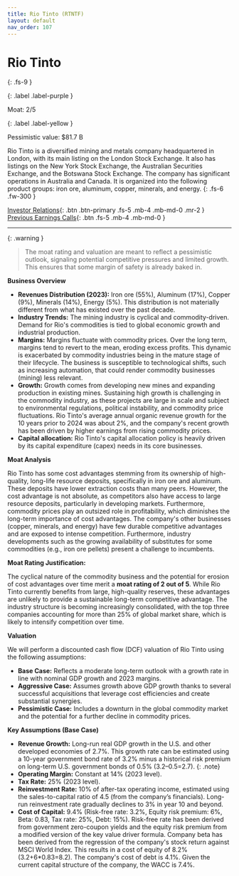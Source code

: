 ```yaml
---
title: Rio Tinto (RTNTF)
layout: default
nav_order: 107
---
```


# Rio Tinto
{: .fs-9 }

{: .label .label-purple }

Moat: 2/5

{: .label .label-yellow }

Pessimistic value: $81.7 B

Rio Tinto is a diversified mining and metals company headquartered in London, with its main listing on the London Stock Exchange. It also has listings on the New York Stock Exchange, the Australian Securities Exchange, and the Botswana Stock Exchange. The company has significant operations in Australia and Canada. It is organized into the following product groups: iron ore, aluminum, copper, minerals, and energy.
{: .fs-6 .fw-300 }

[Investor Relations](https://www.google.com/search?q=RTNTF+investor+relations){: .btn .btn-primary .fs-5 .mb-4 .mb-md-0 .mr-2 }
[Previous Earnings Calls](https://discountingcashflows.com/company/RTNTF/transcripts/){: .btn .fs-5 .mb-4 .mb-md-0 }

---

{: .warning } 
>The moat rating and valuation are meant to reflect a pessimistic outlook, signaling potential competitive pressures and limited growth. This ensures that some margin of safety is already baked in.


**Business Overview**

* **Revenues Distribution (2023):**  Iron ore (55%), Aluminum (17%), Copper (9%), Minerals (14%), Energy (5%). This distribution is not materially different from what has existed over the past decade.
* **Industry Trends:** The mining industry is cyclical and commodity-driven.  Demand for Rio's commodities is tied to global economic growth and industrial production. 
* **Margins:** Margins fluctuate with commodity prices.  Over the long term, margins tend to revert to the mean, eroding excess profits.  This dynamic is exacerbated by commodity industries being in the mature stage of their lifecycle. The business is susceptible to technological shifts, such as increasing automation, that could render commodity businesses (mining) less relevant.
* **Growth:** Growth comes from developing new mines and expanding production in existing mines.  Sustaining high growth is challenging in the commodity industry, as these projects are large in scale and subject to environmental regulations, political instability, and commodity price fluctuations. Rio Tinto's average annual organic revenue growth for the 10 years prior to 2024 was about 2%, and the company's recent growth has been driven by higher earnings from rising commodity prices.
* **Capital allocation:** Rio Tinto's capital allocation policy is heavily driven by its capital expenditure (capex) needs in its core businesses.

**Moat Analysis**

Rio Tinto has some cost advantages stemming from its ownership of high-quality, long-life resource deposits, specifically in iron ore and aluminum.  These deposits have lower extraction costs than many peers. However, the cost advantage is not absolute, as competitors also have access to large resource deposits, particularly in developing markets.  Furthermore, commodity prices play an outsized role in profitability, which diminishes the long-term importance of cost advantages.  The company's other businesses (copper, minerals, and energy) have few durable competitive advantages and are exposed to intense competition.  Furthermore, industry developments such as the growing availability of substitutes for some commodities (e.g., iron ore pellets) present a challenge to incumbents.

**Moat Rating Justification:**

The cyclical nature of the commodity business and the potential for erosion of cost advantages over time merit a **moat rating of 2 out of 5**.  While Rio Tinto currently benefits from large, high-quality reserves, these advantages are unlikely to provide a sustainable long-term competitive advantage.  The industry structure is becoming increasingly consolidated, with the top three companies accounting for more than 25% of global market share, which is likely to intensify competition over time.

**Valuation**

We will perform a discounted cash flow (DCF) valuation of Rio Tinto using the following assumptions:

* **Base Case:** Reflects a moderate long-term outlook with a growth rate in line with nominal GDP growth and 2023 margins.
* **Aggressive Case:**  Assumes growth above GDP growth thanks to several successful acquisitions that leverage cost efficiencies and create substantial synergies.
* **Pessimistic Case:**  Includes a downturn in the global commodity market and the potential for a further decline in commodity prices.

**Key Assumptions (Base Case)**

* **Revenue Growth:** Long-run real GDP growth in the U.S. and other developed economies of 2.7%.  This growth rate can be estimated using a 10-year government bond rate of 3.2% minus a historical risk premium on long-term U.S. government bonds of 0.5% (3.2–0.5=2.7). {: .note}
* **Operating Margin:**  Constant at 14% (2023 level).
* **Tax Rate:** 25% (2023 level).
* **Reinvestment Rate:** 10% of after-tax operating income, estimated using the sales-to-capital ratio of 4.5 (from the company’s financials).  Long-run reinvestment rate gradually declines to 3% in year 10 and beyond.
* **Cost of Capital:**  9.4% (Risk-free rate: 3.2%, Equity risk premium: 6%, Beta: 0.83, Tax rate: 25%, Debt: 15%). Risk-free rate has been derived from government zero-coupon yields and the equity risk premium from a modified version of the key value driver formula. Company beta has been derived from the regression of the company's stock return against MSCI World Index. This results in a cost of equity of 8.2% (3.2+6\*0.83=8.2). The company's cost of debt is 4.1%. Given the current capital structure of the company, the WACC is 7.4%.
